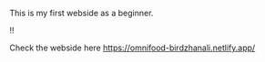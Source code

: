 This is my first webside as a beginner.


!!

Check the webside here https://omnifood-birdzhanali.netlify.app/
